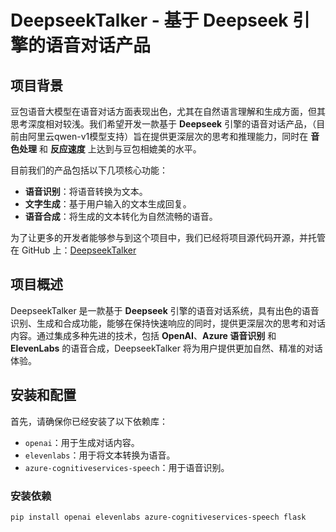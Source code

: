 # DeepseekTalker - 基于 Deepseek 引擎的语音对话产品

## 项目背景

豆包语音大模型在语音对话方面表现出色，尤其在自然语言理解和生成方面，但其思考深度相对较浅。我们希望开发一款基于 **Deepseek** 引擎的语音对话产品，（目前由阿里云qwen-v1模型支持）旨在提供更深层次的思考和推理能力，同时在 **音色处理** 和 **反应速度** 上达到与豆包相媲美的水平。

目前我们的产品包括以下几项核心功能：

- **语音识别**：将语音转换为文本。
- **文字生成**：基于用户输入的文本生成回复。
- **语音合成**：将生成的文本转化为自然流畅的语音。

为了让更多的开发者能够参与到这个项目中，我们已经将项目源代码开源，并托管在 GitHub 上：[DeepseekTalker](https://github.com/ShanChen-8/DeepseekTalker)

## 项目概述

DeepseekTalker 是一款基于 **Deepseek** 引擎的语音对话系统，具有出色的语音识别、生成和合成功能，能够在保持快速响应的同时，提供更深层次的思考和对话内容。通过集成多种先进的技术，包括 **OpenAI**、**Azure 语音识别** 和 **ElevenLabs** 的语音合成，DeepseekTalker 将为用户提供更加自然、精准的对话体验。

## 安装和配置

首先，请确保你已经安装了以下依赖库：
- `openai`：用于生成对话内容。
- `elevenlabs`：用于将文本转换为语音。
- `azure-cognitiveservices-speech`：用于语音识别。

### 安装依赖

```bash
pip install openai elevenlabs azure-cognitiveservices-speech flask
